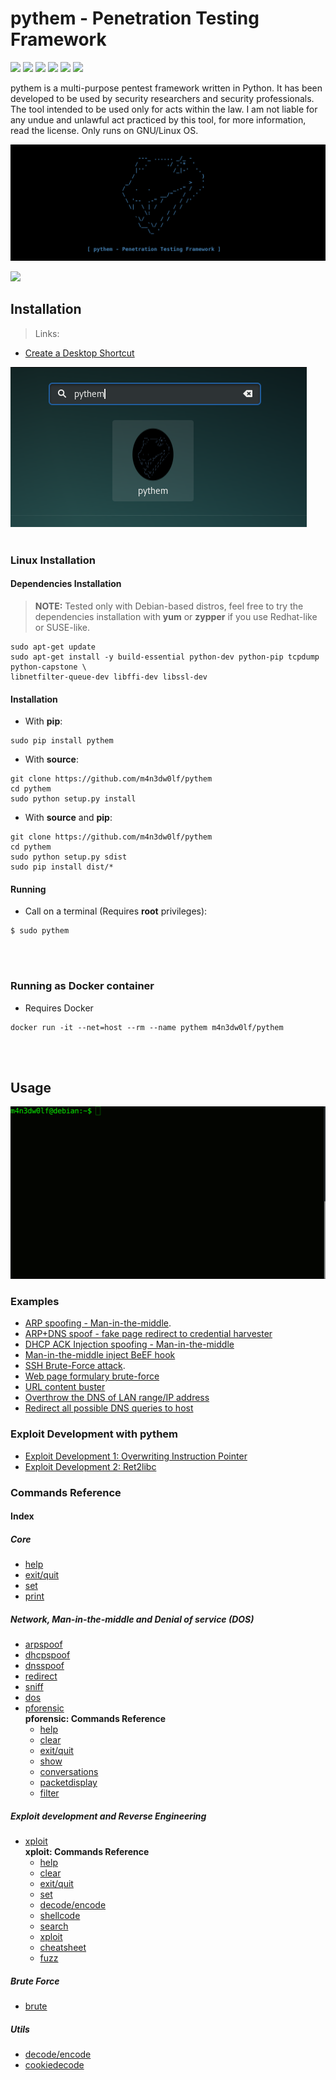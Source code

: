 # pythem - Penetration Testing Framework

![](https://img.shields.io/pypi/v/pythem.svg)
![](https://img.shields.io/badge/python-2.7-blue.svg)
![](https://img.shields.io/badge/OS-GNU%2FLinux-000000.svg)
![](https://img.shields.io/docker/automated/m4n3dw0lf/pythem.svg)
![](https://img.shields.io/docker/build/m4n3dw0lf/pythem.svg)
[![](https://img.shields.io/badge/donate-bitcoin-yellow.svg)](https://blockchain.info/address/1Eggia3JXwWiR4mkVqztionNUfs2N3ghAd)

pythem is a multi-purpose pentest framework written in Python. It has been developed to be used by security researchers and security professionals. The tool intended to be used only for acts within the law. I am not liable for any undue and unlawful act practiced by this tool, for more information, read the license. Only runs on GNU/Linux OS.


![](img/pythembg.png)

[![](https://img.shields.io/badge/wiki--green.svg)](https://github.com/m4n3dw0lf/pythem/wiki)

## Installation

> Links:

- [Create a Desktop Shortcut](https://github.com/m4n3dw0lf/pythem/wiki/Installation#create-a-desktop-shortcut)

![](img/desktopicon-wiki.png)
<br><br>
### Linux Installation

#### Dependencies Installation

> **NOTE:** Tested only with Debian-based distros, feel free to try the dependencies installation with **yum** or **zypper** if you use Redhat-like or SUSE-like.

```
sudo apt-get update
sudo apt-get install -y build-essential python-dev python-pip tcpdump python-capstone \
libnetfilter-queue-dev libffi-dev libssl-dev
```

#### Installation

- With **pip**:

```
sudo pip install pythem
```

- With **source**:

```
git clone https://github.com/m4n3dw0lf/pythem
cd pythem
sudo python setup.py install
```

- With **source** and **pip**:
```
git clone https://github.com/m4n3dw0lf/pythem
cd pythem
sudo python setup.py sdist
sudo pip install dist/*
```

#### Running

- Call on a terminal (Requires **root** privileges):

```
$ sudo pythem
```

<br><br>

### Running as Docker container

- Requires Docker

```
docker run -it --net=host --rm --name pythem m4n3dw0lf/pythem
```

<br><br>

## Usage

![](img/pythem.gif)

### Examples

- [ARP spoofing - Man-in-the-middle](https://github.com/m4n3dw0lf/pythem/wiki/Examples#arp-spoofing---man-in-the-middle).
- [ARP+DNS spoof - fake page redirect to credential harvester](https://github.com/m4n3dw0lf/pythem/wiki/Examples#arpdns-spoof---fake-page-redirect-to-credential-harvester)
- [DHCP ACK Injection spoofing - Man-in-the-middle](https://github.com/m4n3dw0lf/pythem/wiki/Examples#man-in-the-middle-dhcp-spoofing---dhcp-ack-injection)
- [Man-in-the-middle inject BeEF hook](https://github.com/m4n3dw0lf/pythem/wiki/Examples#inject-beef-hook)
- [SSH Brute-Force attack](https://github.com/m4n3dw0lf/pythem/wiki/Examples#ssh-brute-force-attack).
- [Web page formulary brute-force](https://github.com/m4n3dw0lf/pythem/wiki/Examples#web-page-formulary-brute-force)
- [URL content buster](https://github.com/m4n3dw0lf/pythem/wiki/Examples#url-content-buster)
- [Overthrow the DNS of LAN range/IP address](https://github.com/m4n3dw0lf/pythem/wiki/Examples#overthrow-the-dns-of-lan-rangeip-address)
- [Redirect all possible DNS queries to host](https://github.com/m4n3dw0lf/pythem/wiki/Examples#redirect-all-possible-dns-queries-to-host)

### Exploit Development with pythem

- [Exploit Development 1: Overwriting Instruction Pointer](https://github.com/m4n3dw0lf/pythem/wiki/Exploit-development#exploit-development-1-overwriting-instruction-pointer)
- [Exploit Development 2: Ret2libc](https://github.com/m4n3dw0lf/pythem/wiki/Exploit-development#exploit-development-2-ret2libc)

### Commands Reference

#### Index

##### Core
  - [help](https://github.com/m4n3dw0lf/pythem/wiki/Commands-Reference#help)
  - [exit/quit](https://github.com/m4n3dw0lf/pythem/wiki/Commands-Reference#exitquit)
  - [set](https://github.com/m4n3dw0lf/pythem/wiki/Commands-Reference#set)
  - [print](https://github.com/m4n3dw0lf/pythem/wiki/Commands-Reference#print)

##### Network, Man-in-the-middle and Denial of service (DOS)<br>
  - [arpspoof](https://github.com/m4n3dw0lf/pythem/wiki/Commands-Reference#arpspoof)
  - [dhcpspoof](https://github.com/m4n3dw0lf/pythem/wiki/Commands-Reference#dhcpspoof)
  - [dnsspoof](https://github.com/m4n3dw0lf/pythem/wiki/Commands-Reference#dnsspoof)
  - [redirect](https://github.com/m4n3dw0lf/pythem/wiki/Commands-Reference#redirect)
  - [sniff](https://github.com/m4n3dw0lf/pythem/wiki/Commands-Reference#sniff)
  - [dos](https://github.com/m4n3dw0lf/pythem/wiki/Commands-Reference#dos)
  - [pforensic](https://github.com/m4n3dw0lf/pythem/wiki/Commands-Reference#pforensic)
    <br>**pforensic: Commands Reference**<br>
    - [help](https://github.com/m4n3dw0lf/pythem/wiki/Commands-Reference#help-1)
    - [clear](https://github.com/m4n3dw0lf/pythem/wiki/Commands-Reference#clear)
    - [exit/quit](https://github.com/m4n3dw0lf/pythem/wiki/Commands-Reference#exitquit-1)
    - [show](https://github.com/m4n3dw0lf/pythem/wiki/Commands-Reference#show)
    - [conversations](https://github.com/m4n3dw0lf/pythem/wiki/Commands-Reference#conversations)
    - [packetdisplay](https://github.com/m4n3dw0lf/pythem/wiki/Commands-Reference#packetdisplay-num)
    - [filter](https://github.com/m4n3dw0lf/pythem/wiki/Commands-Reference#filter-stringlayer)

##### Exploit development and Reverse Engineering<br>
  - [xploit](https://github.com/m4n3dw0lf/pythem/wiki/Commands-Reference#xploit)
    <br>**xploit: Commands Reference**<br>
    - [help](https://github.com/m4n3dw0lf/pythem/wiki/Commands-Reference#help-2)
    - [clear](https://github.com/m4n3dw0lf/pythem/wiki/Commands-Reference#clear-1)
    - [exit/quit](https://github.com/m4n3dw0lf/pythem/wiki/Commands-Reference#exitquit-2)
    - [set](https://github.com/m4n3dw0lf/pythem/wiki/Commands-Reference#set-1)
    - [decode/encode](https://github.com/m4n3dw0lf/pythem/wiki/Commands-Reference#decodeencode)
    - [shellcode](https://github.com/m4n3dw0lf/pythem/wiki/Commands-Reference#shellcode)
    - [search](https://github.com/m4n3dw0lf/pythem/wiki/Commands-Reference#search)
    - [xploit](https://github.com/m4n3dw0lf/pythem/wiki/Commands-Reference#xploit-1)
    - [cheatsheet](https://github.com/m4n3dw0lf/pythem/wiki/Commands-Reference#cheatsheet)
    - [fuzz](https://github.com/m4n3dw0lf/pythem/wiki/Commands-Reference#fuzz)

##### Brute Force<br>
  - [brute](https://github.com/m4n3dw0lf/pythem/wiki/Commands-Reference#brute)

##### Utils<br>
  - [decode/encode](https://github.com/m4n3dw0lf/pythem/wiki/Commands-Reference#decodeencode-1)
  - [cookiedecode](https://github.com/m4n3dw0lf/pythem/wiki/Commands-Reference#cookiedecode)
